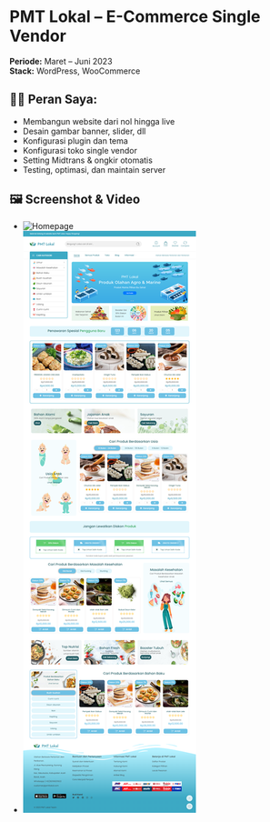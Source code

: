 # PMT Lokal – E-Commerce Single Vendor

**Periode:** Maret – Juni 2023  
**Stack:** WordPress, WooCommerce

## 👨‍💻 Peran Saya:
- Membangun website dari nol hingga live
- Desain gambar banner, slider, dll
- Konfigurasi plugin dan tema
- Konfigurasi toko single vendor
- Setting Midtrans & ongkir otomatis
- Testing, optimasi, dan maintain server

## 🖼️ Screenshot & Video
- ![Homepage](homepage.gif)
- ![Homepage](homepage.png)
